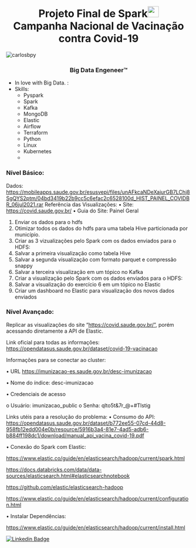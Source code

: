 <h1 align="center">Projeto Final de Spark<img src="https://raw.githubusercontent.com/kaueMarques/kaueMarques/master/hi.gif" width="30px"> <br>Campanha Nacional de Vacinação contra Covid-19</h1>
<p align="left"> <img src="https://komarev.com/ghpvc/?username=carlosbpy" alt="carlosbpy" /> </p>
<h3 align="center">Big Data Engeneer™</h3>

- In love with Big Data. :
- Skills:
  - Pyspark
  - Spark
  - Kafka
  - MongoDB
  - Elastic
  - Airflow
  - Terraform
  - Python
  - Linux
  - Kubernetes
  - 
### Nível Básico:

Dados: https://mobileapps.saude.gov.br/esusvepi/files/unAFkcaNDeXajurGB7LChj8SgQYS2ptm/04bd3419b22b9cc5c6efac2c6528100d_HIST_PAINEL_COVIDBR_06jul2021.rar
Referência das Visualizações:
• Site: https://covid.saude.gov.br/
• Guia do Site: Painel Geral
1. Enviar os dados para o hdfs
2. Otimizar todos os dados do hdfs para uma tabela Hive particionada por
município.
3. Criar as 3 vizualizações pelo Spark com os dados enviados para o HDFS:
4. Salvar a primeira visualização como tabela Hive
5. Salvar a segunda visualização com formato parquet e compressão snappy
6. Salvar a terceira visualização em um tópico no Kafka
7. Criar a visualização pelo Spark com os dados enviados para o HDFS:
8. Salvar a visualização do exercício 6 em um tópico no Elastic
9. Criar um dashboard no Elastic para visualização dos novos dados enviados



### Nível Avançado:

Replicar as visualizações do site “https://covid.saude.gov.br/”, porém acessando
diretamente a API de Elastic.


Link oficial para todas as informações:
https://opendatasus.saude.gov.br/dataset/covid-19-vacinacao

Informações para se conectar ao cluster:

• URL https://imunizacao-es.saude.gov.br/desc-imunizacao

• Nome do índice: desc-imunizacao

• Credenciais de acesso

o Usuário: imunizacao_public
o Senha: qlto5t&7r_@+#Tlstig


Links utéis para a resolução do problema:
• Consumo do API:
https://opendatasus.saude.gov.br/dataset/b772ee55-07cd-44d8-958fb12edd004e0b/resource/5916b3a4-81e7-4ad5-adb6-b884ff198dc1/download/manual_api_vacina_covid-19.pdf

• Conexão do Spark com Elastic:

https://www.elastic.co/guide/en/elasticsearch/hadoop/current/spark.html

https://docs.databricks.com/data/data-sources/elasticsearch.html#elasticsearchnotebook

https://github.com/elastic/elasticsearch-hadoop

https://www.elastic.co/guide/en/elasticsearch/hadoop/current/configuration.html

• Instalar Dependências:

https://www.elastic.co/guide/en/elasticsearch/hadoop/current/install.html




[![Linkedin Badge](https://img.shields.io/badge/-jonataslimac-blue?style=flat-square&logo=Linkedin&logoColor=white&link=https://www.linkedin.com/in/jonataslimac/)](https://www.linkedin.com/in/jonataslimac/) 

